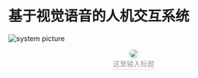 # 基于视觉语音的人机交互系统
![system picture](https://github.com/lilelife0/an-interactive-system-based-on-voice-and-vision/blob/master/make.png)

<center>
    <img style="border-radius: 0.5125em;
    box-shadow: 0 2px 4px 0 rgba(34,36,38,.12),0 2px 10px 0 rgba(34,36,38,.08);"
    src="https://github.com/lilelife0/an-interactive-system-based-on-voice-and-vision/blob/master/make.png">
    <br>
    <div style="color:orange; border-bottom: 1px solid #d9d9d9;
    display: inline-block;
    color: #999;
    padding: 2px;">这里输入标题</div>
</center>

